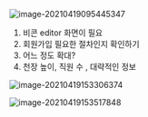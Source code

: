 ![image-20210419095445347](C:\Users\multicampus\AppData\Roaming\Typora\typora-user-images\image-20210419095445347.png)



1. 비콘 editor 화면이 필요
2. 회원가입 필요한 절차인지 확인하기
3. 어느 정도 확대?
4. 천장 높이, 직원 수 , 대략적인 정보

![image-20210419153306374](C:\Users\multicampus\AppData\Roaming\Typora\typora-user-images\image-20210419153306374.png)

![image-20210419153517848](C:\Users\multicampus\AppData\Roaming\Typora\typora-user-images\image-20210419153517848.png)